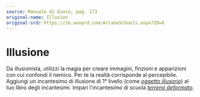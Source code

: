 ```yaml
---
source: Manuale di Gioco, pag. 172
original-name: Illusion
original-srd: https://2e.aonprd.com/ArcaneSchools.aspx?ID=6
---
```


# Illusione

Da illusionista, utilizzi la magia per creare immagini, finzioni e apparizioni
con cui confondi il nemico. Per te la realtà corrisponde al percepibile.
Aggiungi un incantesimo di illusione di 1° livello (come
_[oggetto illusorio](/incantesimi/oggetto-illusorio)_) al tuo libro degli
incantesimi. Impari l'incantesimo di scuola
_[terreno deformato](/incantesimi/terreno-deformato)_.
